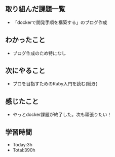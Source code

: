 ## 取り組んだ課題一覧
- 「dockerで開発手順を構築する」のブログ作成
  
## わかったこと
- ブログ作成のため特になし
  
## 次にやること
- プロを目指すためのRuby入門を読む(続き)
  
## 感じたこと
- やっとdocker課題が終了した。次も頑張りたい！
  
## 学習時間
- Today:3h
- Total:390h
